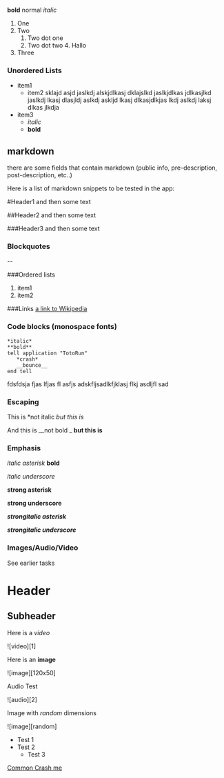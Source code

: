 **bold** normal *italic*

1. One
2. Two
    1. Two dot one
    2. Two dot two
        4. Hallo
3. Three

### Unordered Lists
- item1
    - item2 sklajd asjd jaslkdj alskjdlkasj dklajslkd jaslkjdlkas jdlkasjlkd jaslkdj lkasj dlasjldj aslkdj askljd lkasj dlkasjdlkjas lkdj aslkdj laksj dlkas jlkdja 
- item3
    * *italic*
    * **bold**


## markdown

there are some fields that contain markdown (public info, pre-description, post-description, etc..)

Here is a list of markdown snippets to be tested in the app:

#Header1
and then some text

##Header2
and then some text

###Header3
and then some text

### Blockquotes

--

###Ordered lists
1. item1
2. item2

###Links
[a link to Wikipedia](http://de.wikipedia.org)

### Code blocks (monospace fonts)
    *italic*
    **bold**
    tell application "TotoRun"
       *crash*
       __bounce__
    end tell
    
fdsfdsja fjas lfjas fl asfjs
adskfljsadlkfjklasj flkj asdljfl sad
### Escaping
This is \*not italic *but this is*

And this is \_\_not bold \_ __but this is__

### Emphasis
*italic asterisk*
**bold**

_italic underscore_

**strong asterisk**

__strong underscore__

***strongitalic asterisk***

___strongitalic underscore___
### Images/Audio/Video
See earlier tasks

# Header

## Subheader

Here is a *video*

![video][1]

Here is an **image**

![image][120x50]

Audio Test

![audio][2]

Image with _random_ dimensions

![image][random]

- Test 1
- Test 2
    - Test 3
    
[Common Crash me](http://with_this.com)

